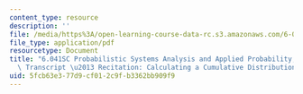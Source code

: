 ```yaml
---
content_type: resource
description: ''
file: /media/https%3A/open-learning-course-data-rc.s3.amazonaws.com/6-041sc-probabilistic-systems-analysis-and-applied-probability-fall-2013/5fcb63e377d9cf012c9fb3362bb909f9_MIT6_041SCF13_Calculating_a_CDF_300k.pdf
file_type: application/pdf
resourcetype: Document
title: "6.041SC Probabilistic Systems Analysis and Applied Probability, Fall 2013\
  \ Transcript \u2013 Recitation: Calculating a Cumulative Distribution Function(CDF)"
uid: 5fcb63e3-77d9-cf01-2c9f-b3362bb909f9
---
```

